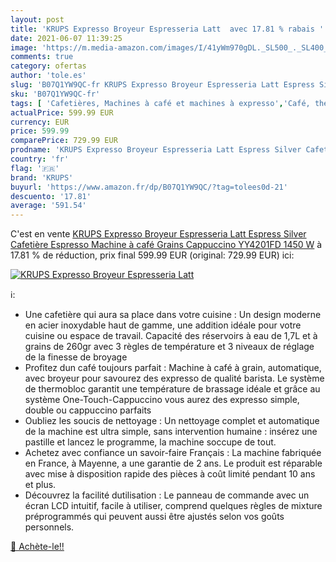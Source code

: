 ```yaml
---
layout: post
title: 'KRUPS Expresso Broyeur Espresseria Latt  avec 17.81 % rabais '
date: 2021-06-07 11:39:25
image: 'https://m.media-amazon.com/images/I/41yWm970gDL._SL500_._SL400_.jpg'
comments: true
category: ofertas
author: 'tole.es'
slug: 'B07Q1YW9QC-fr KRUPS Expresso Broyeur Espresseria Latt Espress Silver...'
sku: 'B07Q1YW9QC-fr'
tags: [ 'Cafetières, Machines à café et machines à expresso','Café, thé et expresso','Cuisine et Maison','Machines à café automatiques','krups', ]
actualPrice: 599.99 EUR
currency: EUR
price: 599.99
comparePrice: 729.99 EUR
prodname: 'KRUPS Expresso Broyeur Espresseria Latt Espress Silver Cafetière Espresso Machine à café Grains Cappuccino YY4201FD  1450 W'
country: 'fr'
flag: '🇫🇷'
brand: 'KRUPS'
buyurl: 'https://www.amazon.fr/dp/B07Q1YW9QC/?tag=tolees0d-21'
descuento: '17.81'
average: '591.54'
---
```


C'est en vente [KRUPS Expresso Broyeur Espresseria Latt Espress Silver Cafetière Espresso Machine à café Grains Cappuccino YY4201FD  1450 W](https://www.amazon.fr/dp/B07Q1YW9QC/?tag=tolees0d-21)  à  17.81 % de réduction, prix final  599.99 EUR (original: 729.99 EUR) ici:

[![KRUPS Expresso Broyeur Espresseria Latt ](https://m.media-amazon.com/images/I/41yWm970gDL._SL500_._SL400_.jpg)](https://www.amazon.fr/dp/B07Q1YW9QC/?tag=tolees0d-21)

ℹ️:

- Une cafetière qui aura sa place dans votre cuisine : Un design moderne en acier inoxydable haut de gamme, une addition idéale pour votre cuisine ou espace de travail. Capacité des réservoirs à eau de 1,7L et à grains de 260gr avec 3 règles de température et 3 niveaux de réglage de la finesse de broyage
- Profitez dun café toujours parfait : Machine à café à grain, automatique, avec broyeur pour savourez des expresso de qualité barista. Le système de thermobloc garantit une température de brassage idéale et grâce au système One-Touch-Cappuccino vous aurez des expresso simple, double ou cappuccino parfaits
- Oubliez les soucis de nettoyage : Un nettoyage complet et automatique de la machine est ultra simple, sans intervention humaine : insérez une pastille et lancez le programme, la machine soccupe de tout.
- Achetez avec confiance un savoir-faire Français : La machine fabriquée en France, à Mayenne, a une garantie de 2 ans. Le produit est réparable avec mise à disposition rapide des pièces à coût limité pendant 10 ans et plus.
- Découvrez la facilité dutilisation : Le panneau de commande avec un écran LCD intuitif, facile à utiliser, comprend quelques règles de mixture préprogrammés qui peuvent aussi être ajustés selon vos goûts personnels.

[🛒 Achète-le!!](https://www.amazon.fr/dp/B07Q1YW9QC/?tag=tolees0d-21)
